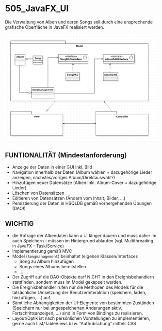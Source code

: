 # 505_JavaFX_UI

Die Verwaltung von Alben und deren Songs soll durch eine ansprechende grafische Oberfläche in JavaFX realisiert werden.

![UML](./505.png)

## FUNTIONALITÄT (Mindestanforderung)
- Anzeige der Daten in einer GUI inkl. Bild
- Navigation innerhalb der Daten (Album wählen + dazugehörige Lieder anzeigen, nächstes/voriges Album/Direktauswahl?)
- Hinzufügen neuer Datensätze (Alben inkl. Album-Cover + dazugehörige Lieder)
- Löschen von Datensätzen
- Editieren von Datensätzen (Ändern vom Inhalt, Bilder, ...)
- Persistierung der Daten in HSQLDB gemäß vorhergehenden Übungen (DAO!)

## WICHTIG
- die Abfrage der Albendaten kann u.U. länger dauern und muss daher im  auch Speichern - müssen im Hintergrund ablaufen (vgl. Multithreading in JavaFX - Task/Service)
- Implementierung gemäß MVC
- Model (```Songmanagement```) beinhaltet (eigenen Klassen/Interface):  
  - Song zu Album hinzufügen
  - Songs eines Albums bereitstellen
  - ...
- Der Zugriff auf die DAO-Objekte darf NICHT in den Ereignisbehandlern stattfinden, sondern muss im Model gekapselt werden.  
- Die Ereignisbehandler rufen nur die Methoden des Models für die tatsächliche Umsetzung der Benutzerinteraktion (speichern, laden, hinzufügen, ...) auf.
- Sämtliche Abhängigkeiten der UI-Elemente von bestimmten Zuständen (Speichern nur bei ungespeicherten Änderungen aktiv, Fortschrittsanzeigen, ...) sind in Form von Bindings zu realisieren.
- Layout/Optik ist nach persönlichen Vorstellungen zu implementieren, gerne auch List/TableViews bzw. “Aufhübschung” mittels CSS
